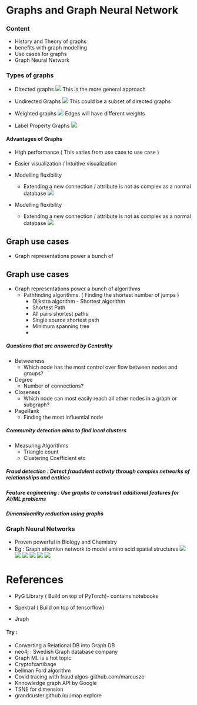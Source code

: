 # Graphs and Graph Neural Network

### Content

- History and Theory of graphs
- benefits with graph modelling
- Use cases for graphs
- Graph Neural Network


### Types of graphs
- Directed graphs
![](https://www.techiedelight.com/wp-content/uploads/Eulerian-path-for-directed-graphs.png)
This is the more general approach


- Undirected Graphs
![](https://miro.medium.com/max/890/1*P68VQPcnFXBo9XlA4pDNrg.png)
This could be a subset of directed graphs


- Weighted graphs
![](https://i.stack.imgur.com/Mu6VZ.png)
Edges will have different weights

- Label Property Graphs
![](labelpropg.png)


#### Advantages of Graphs
- High performance ( This varies from use case to use case )
- Easier visualization / Intuitive visualization
- Modelling flexibility
	- Extending a new connection / attribute is not as complex as a normal database
![](siloed.png)


- Modelling flexibility
	- Extending a new connection / attribute is not as complex as a normal database
![](siloed.png)


## Graph use cases
- Graph representations power a bunch of
## Graph use cases
- Graph representations power a bunch of algorithms
	- Pathfinding algorithms. ( Finding the shortest number of jumps )
		- Dijkstra algorithm - Shortest algorithm
		- Shortest Path
		- All pairs shortest paths
		- Single source shortest path
		- Minimum spanning tree
		- 

##### Questions that are answered by Centrality
- Betweeness
	- Which node has the most control over flow between nodes and groups?
- Degree
	- Number of connections?
- Closeness
	- Which node can most easily reach all other nodes in a graph or subgraph?
- PageRank 
	- Finding the most influential node

##### Community detection aims to find local clusters
- Measuring Algorithms
	- Triangle count
	- Clustering Coefficient etc

##### Fraud detection : Detect fraudulent activity through complex networks of relationships and entities

##### Feature engineering : Use graphs to construct additional features for AI/ML problems

##### Dimensioanlity reduction using graphs

### Graph Neural Networks
- Proven powerful in Biology and Chemistry
- Eg : Graph attention network to model amino acid spatial structures
![](GNN.png)
![](GNNmessagepassing.png)
![](GNNmessagepassing1.png)
![](GNNmessagepassing2.png)
![](GNNmessagepassing3.png)
![](variants.png)

# References
- PyG Library ( Build on top of PyTorch)- contains notebooks

- Spektral ( Build on top of tensorflow)
- Jraph 

#### Try : 
- Converting a Relational DB into Graph DB
- neo4j : Swedish Graph database company
- Graph ML is a hot topic
- Cryptofxartibage
- bellman Ford algorithm
- Covid tracing with fraud algos-giithub.com/marcusze
- Knnowledge graph API by Google 
- TSNE for dimension
- grandcuster.github.io/umap explore

